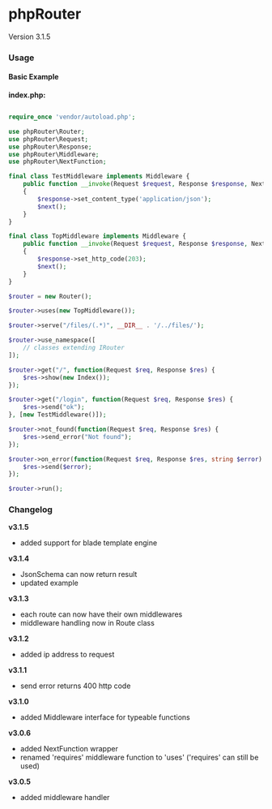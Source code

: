 # phpRouter

Version 3.1.5

### Usage

#### Basic Example

**index.php:**

```php

require_once 'vendor/autoload.php';

use phpRouter\Router;
use phpRouter\Request;
use phpRouter\Response;
use phpRouter\Middleware;
use phpRouter\NextFunction;

final class TestMiddleware implements Middleware {
    public function __invoke(Request $request, Response $response, NextFunction $next): void
    {
        $response->set_content_type('application/json');
        $next();
    }
}

final class TopMiddleware implements Middleware {
    public function __invoke(Request $request, Response $response, NextFunction $next): void
    {
        $response->set_http_code(203);
        $next();
    }
}

$router = new Router();

$router->uses(new TopMiddleware());

$router->serve("/files/(.*)", __DIR__ . '/../files/');

$router->use_namespace([
    // classes extending IRouter
]);

$router->get("/", function(Request $req, Response $res) {
    $res->show(new Index());
});

$router->get("/login", function(Request $req, Response $res) {
    $res->send("ok");
}, [new TestMiddleware()]);

$router->not_found(function(Request $req, Response $res) {
    $res->send_error("Not found");
});

$router->on_error(function(Request $req, Response $res, string $error) {
    $res->send($error);
});

$router->run();

```

### Changelog

**v3.1.5**

* added support for blade template engine

**v3.1.4**

* JsonSchema can now return result
* updated example

**v3.1.3**

* each route can now have their own middlewares
* middleware handling now in Route class

**v3.1.2**

* added ip address to request

**v3.1.1**

* send error returns 400 http code

**v3.1.0**

* added Middleware interface for typeable functions

**v3.0.6**

* added NextFunction wrapper
* renamed 'requires' middleware function to 'uses' ('requires' can still be used)

**v3.0.5**

* added middleware handler